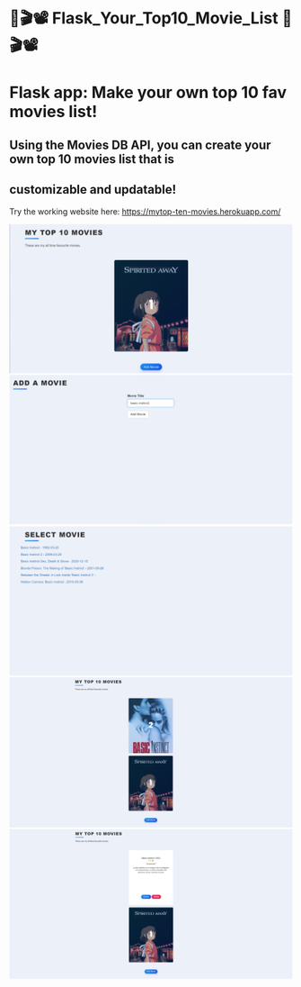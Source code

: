 # 🎥🎬📽 Flask_Your_Top10_Movie_List 🎥🎬📽

# Flask app: Make your own top 10 fav movies list!

## Using the Movies DB API, you can create your own top 10 movies list that is
## customizable and updatable!

Try the working website here: https://mytop-ten-movies.herokuapp.com/ 

<img src="img/1.png">

<img src="img/2.png">

<img src="img/3.png">


<img src="img/4.png">


<img src="img/5.png">



